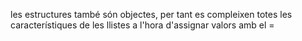 les estructures també són objectes, per tant es compleixen totes les característiques de les llistes a l'hora d'assignar valors amb el =